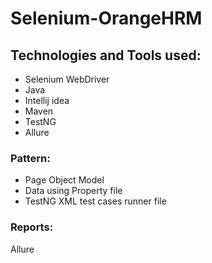 # Selenium-OrangeHRM

## Technologies and Tools used:
* Selenium WebDriver
* Java
* Intellij idea
* Maven
* TestNG
* Allure

### Pattern: 
- Page Object Model
- Data using Property file
- TestNG XML test cases runner file

### Reports: 
Allure
